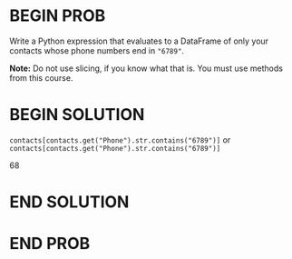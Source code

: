 # BEGIN PROB

Write a Python expression that evaluates to a DataFrame of only your
contacts whose phone numbers end in `"6789"`.

**Note:** Do not use slicing, if you know what that is. You must use
methods from this course.


# BEGIN SOLUTION

`contacts[contacts.get("Phone").str.contains("6789")]` or
`contacts[contacts.get("Phone").str.contains("6789")]`

<average>68</average>

# END SOLUTION

# END PROB